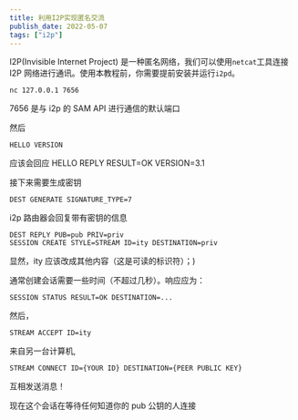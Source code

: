 ```yaml
---
title: 利用I2P实现匿名交流
publish_date: 2022-05-07
tags: ["i2p"]
---
```


I2P(Invisible Internet Project) 是一种匿名网络，我们可以使用`netcat`工具连接 I2P 网络进行通讯。使用本教程前，你需要提前安装并运行`i2pd`。

```shell
nc 127.0.0.1 7656
```

7656 是与 i2p 的 SAM API 进行通信的默认端口

然后

```shell
HELLO VERSION
```

应该会回应 HELLO REPLY RESULT=OK VERSION=3.1

接下来需要生成密钥

```shell
DEST GENERATE SIGNATURE_TYPE=7
```

i2p 路由器会回复带有密钥的信息

```shell
DEST REPLY PUB=pub PRIV=priv
SESSION CREATE STYLE=STREAM ID=ity DESTINATION=priv
```

显然，ity 应该改成其他内容（这是可读的标识符）；)

通常创建会话需要一些时间（不超过几秒）。响应应为：

```shell
SESSION STATUS RESULT=OK DESTINATION=...
```

然后，

```shell
STREAM ACCEPT ID=ity
```

来自另一台计算机,

```shell
STREAM CONNECT ID={YOUR ID} DESTINATION={PEER PUBLIC KEY}
```

互相发送消息！

现在这个会话在等待任何知道你的 pub 公钥的人连接
